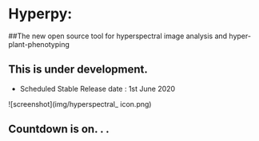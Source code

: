 # Hyperpy: 
##The new open source tool for hyperspectral image analysis and hyper-plant-phenotyping

## This is under development.
- Scheduled Stable Release date : 1st  June 2020

![screenshot](img/hyperspectral_ icon.png)

 ## Countdown is on. . .